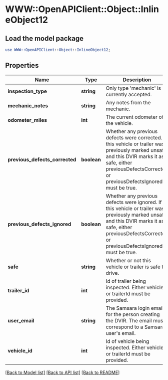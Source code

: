 # WWW::OpenAPIClient::Object::InlineObject12

## Load the model package
```perl
use WWW::OpenAPIClient::Object::InlineObject12;
```

## Properties
Name | Type | Description | Notes
------------ | ------------- | ------------- | -------------
**inspection_type** | **string** | Only type &#39;mechanic&#39; is currently accepted. | 
**mechanic_notes** | **string** | Any notes from the mechanic. | [optional] 
**odometer_miles** | **int** | The current odometer of the vehicle. | [optional] 
**previous_defects_corrected** | **boolean** | Whether any previous defects were corrected. If this vehicle or trailer was previously marked unsafe, and this DVIR marks it as safe, either previousDefectsCorrected or previousDefectsIgnored must be true. | [optional] 
**previous_defects_ignored** | **boolean** | Whether any previous defects were ignored. If this vehicle or trailer was previously marked unsafe, and this DVIR marks it as safe, either previousDefectsCorrected or previousDefectsIgnored must be true. | [optional] 
**safe** | **string** | Whether or not this vehicle or trailer is safe to drive. | 
**trailer_id** | **int** | Id of trailer being inspected. Either vehicleId or trailerId must be provided. | [optional] 
**user_email** | **string** | The Samsara login email for the person creating the DVIR. The email must correspond to a Samsara user&#39;s email. | 
**vehicle_id** | **int** | Id of vehicle being inspected. Either vehicleId or trailerId must be provided. | [optional] 

[[Back to Model list]](../README.md#documentation-for-models) [[Back to API list]](../README.md#documentation-for-api-endpoints) [[Back to README]](../README.md)


